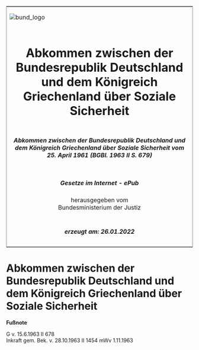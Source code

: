 <span id="DECKBLATT.html"></span>

<table border="0" frame="border" width="100%">

<tr valign="top">

<td align="left">

![bund\_logo](BfJ_2021_Web_de_de.gif)

</td>

<td align="right">

 

</td>

</tr>

<tr align="center" valign="middle">

<td colspan="2">

# Abkommen zwischen der Bundesrepublik Deutschland und dem Königreich Griechenland über Soziale Sicherheit

</td>

</tr>

<tr align="center" valign="middle">

<td colspan="2">

##### Abkommen zwischen der Bundesrepublik Deutschland und dem Königreich Griechenland über Soziale Sicherheit vom 25. April 1961 (BGBl. 1963 II S. 679)

</td>

</tr>

<tr align="center" valign="middle">

<td colspan="2">

  
  

##### Gesetze im Internet - ePub  
  
herausgegeben vom  
Bundesministerium der Justiz

</td>

</tr>

<tr align="center" valign="bottom">

<td colspan="2">

  
  

##### erzeugt am: 26.01.2022

</td>

</tr>

</table>

<span id="BJNR206790963.html"></span>

# Abkommen zwischen der Bundesrepublik Deutschland und dem Königreich Griechenland über Soziale Sicherheit

<div>

  
**Fußnote**

<div class="jnhtml">

<div>

<div class="jurAbsatz">

G v. 15.6.1963 II 678  
Inkraft gem. Bek. v. 28.10.1963 II 1454 mWv 1.11.1963

</div>

</div>

</div>

</div>
